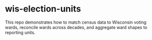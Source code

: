 # wis-election-units
This repo demonstrates how to match census data to Wisconsin voting wards, reconcile wards across decades, and aggregate ward shapes to reporting units.
